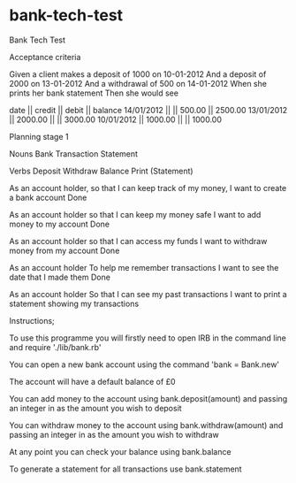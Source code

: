 # bank-tech-test

Bank Tech Test

Acceptance criteria

Given a client makes a deposit of 1000 on 10-01-2012
And a deposit of 2000 on 13-01-2012
And a withdrawal of 500 on 14-01-2012
When she prints her bank statement
Then she would see

date || credit || debit || balance
14/01/2012 || || 500.00 || 2500.00
13/01/2012 || 2000.00 || || 3000.00
10/01/2012 || 1000.00 || || 1000.00

Planning stage 1

Nouns
  Bank
  Transaction
  Statement

Verbs
  Deposit
  Withdraw
  Balance
  Print (Statement)

As an account holder,
so that I can keep track of my money,
I want to create a bank account
  Done


As an account holder
so that I can keep my money safe
I want to add money to my account
    Done

As an account holder
so that I can access my funds
I want to withdraw money from my account
  Done

As an account holder
To help me remember transactions
I want to see the date that I made them
  Done

As an account holder
So that I can see my past transactions
I want to print a statement showing my transactions

Instructions;

To use this programme you will firstly need to open IRB in the command line and require './lib/bank.rb'

You can open a new bank account using the command 'bank = Bank.new'

The account will have a default balance of £0

You can add money to the account using bank.deposit(amount) and passing an integer in as the amount you wish to deposit

You can withdraw money to the account using bank.withdraw(amount) and passing an integer in as the amount you wish to withdraw

At any point you can check your balance using bank.balance

To generate a statement for all transactions use bank.statement
